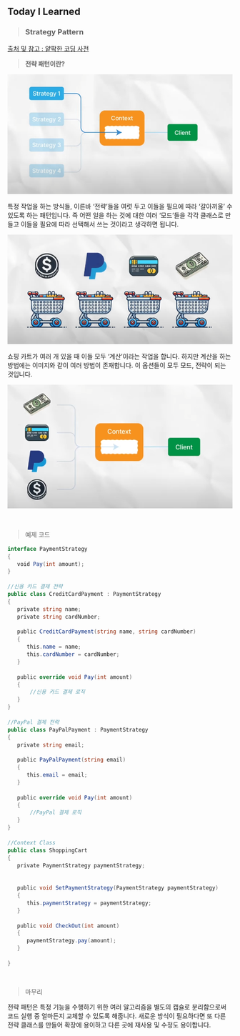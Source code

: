 ## Today I Learned

> ### Strategy Pattern

[출처 및 참고 : 얕팍한 코딩 사전](https://www.youtube.com/watch?v=xlaAiHrZN3U "https://www.youtube.com/watch?v=xlaAiHrZN3U")

  

> **전략 패턴이란?**

  
![alt text](image.png)

  

특정 작업을 하는 방식들, 이른바 ‘전략’들을 여럿 두고 이들을 필요에 따라 ‘갈아끼울’ 수 있도록 하는 패턴입니다. 즉 어떤 일을 하는 것에 대한 여러 ‘모드’들을 각각 클래스로 만들고 이들을 필요에 따라 선택해서 쓰는 것이라고 생각하면 됩니다.

![alt text](image-1.png)

  

쇼핑 카트가 여러 개 있을 때 이들 모두 ‘계산’이라는 작업을 합니다. 하지만 계산을 하는 방법에는 이미지와 같이 여러 방법이 존재합니다. 이 옵션들이 모두 모드, 전략이 되는 것입니다.

  
![alt text](image-2.png)

  
<br>
  

> 예제 코드

  

```csharp
interface PaymentStrategy
{
   void Pay(int amount);
}

//신용 카드 결제 전략
public class CreditCardPayment : PaymentStrategy
{
   private string name;
   private string cardNumber;

   public CreditCardPayment(string name, string cardNumber)
   {
      this.name = name;
      this.cardNumber = cardNumber;
   }

   public override void Pay(int amount)
   {
       //신용 카드 결제 로직
   }
}

//PayPal 결제 전략
public class PayPalPayment : PaymentStrategy
{
   private string email;

   public PayPalPayment(string email)
   {
      this.email = email;
   }

   public override void Pay(int amount)
   {
       //PayPal 결제 로직
   }
}

//Context Class
public class ShoppingCart
{
   private PaymentStrategy paymentStrategy;


   public void SetPaymentStrategy(PaymentStrategy paymentStrategy)
   {
      this.paymentStrategy = paymentStrategy;
   }

   public void CheckOut(int amount)
   {
      paymentStrategy.pay(amount);
   }

}
```

  

  
<br>
  

> 마무리
 

전략 패턴은 특정 기능을 수행하기 위한 여러 알고리즘을 별도의 캡슐로 분리함으로써 코드 실행 중 얼마든지 교체할 수 있도록 해줍니다. 새로운 방식이 필요하다면 또 다른 전략 클래스를 만들어 확장에 용이하고 다른 곳에 재사용 및 수정도 용이합니다.